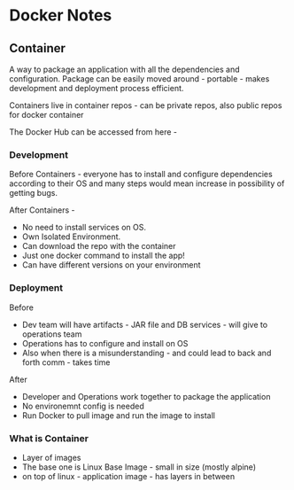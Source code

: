 # Docker Notes

## Container

A way to package an application with all the dependencies and configuration. Package can be easily moved around - portable - makes development and deployment process efficient.

Containers live in container repos - can be private repos, also public repos for docker container

The Docker Hub can be accessed from here - 

### Development 

Before Containers -  everyone has to install and configure dependencies according to their OS and many steps would mean increase in possibility of getting bugs.

After Containers - 
- No need to install services on OS. 
- Own Isolated Environment.
- Can download the repo with the container
- Just one docker command to install the app!
- Can have different versions on your environment

### Deployment

Before 
- Dev team will have artifacts - JAR file and DB services - will give to operations team
- Operations has to configure and install on OS 
- Also when there is a misunderstanding - and could lead to back and forth comm - takes time

After
- Developer and Operations work together to package the application
- No environemnt config is needed
- Run Docker to pull image and run the image to install

### What is Container

- Layer of images
- The base one is Linux Base Image - small in size (mostly alpine)
- on top of linux - application image - has layers in between
